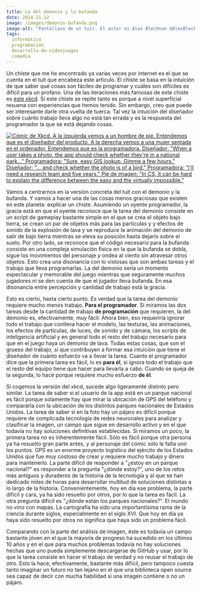 ```yaml
---
title: Lo del demonio y la bufanda
date: 2024-11-12
image: /images/demonio-bufanda.png
image-alt: "Pantallazo de un tuit. El autor es Alex Blechnan @AlexBlechnan. El tuit fue publicado el 25 de noviembre de 2022 a la 1:28 AM. El texto dice: Programming is chaotic magic. There are no rules. You ask a game dev \"Can the player summon a giant demon that bursts from the ground in an explosion of lava?\" and they'll say \"sure, that's easy\" and then you'll ask \"can the player wear a scarf?\" and they'll go \"oof\"."
tags:
  informática
  programación
  desarrollo-de-videojuegos
  comedia
---
```

Un chiste que me he encontrado ya varias veces por internet es el que se cuenta en el tuit que encabeza este artículo. El chiste se basa en la intuición de que saber qué cosas son fáciles de programar y cuáles son difíciles es difícil para un profano. Una de las iteraciones más famosas de este chiste es [este xkcd](https://xkcd.com/1425/). Si este chiste se repite tanto es porque a nivel superficial resuena con experiencias que hemos tenido. Sin embargo, creo que puede ser interesante darle otra vuelta de tuerca. Tal vez la intuición del diseñador sobre cuánto trabajo lleva algo no está tan errada y es la respuesta del programador la que se está dejando cosas.

[![Cómic de Xkcd. A la izquierda vemos a un hombre de pie. Entendemos que es el diseñador del producto. A la derecha vemos a una mujer sentada en el ordenador. Entendemos que es la programadora. Diseñador: "When a user takes a photo, the app should check whether they're in a national park..." Programadora: "Sure, easy GIS lookup. Gimme a few hours." Diseñador: "... and check whether the photo is of a bird." Programadora: "I'll need a research team and five years." Pie de imagen: "In CS, it can be hard to explain the difference between the easy and the virtually impossible."](https://imgs.xkcd.com/comics/tasks.png)](https://xkcd.com/1425/)

Vamos a centrarnos en la versión concreta del tuit con el demonio y la bufanda. Y vamos a hacer una de las cosas menos graciosas que existen en este planeta: explicar un chiste. Asumiendo un oyente programador, la gracia está en que el oyente reconoce que la tarea del demonio consiste en un script de gameplay bastante simple en el que se crea el objeto bajo tierra, se crean un par de objetos más para las partículas y y efectos de sonido de la explosión de lava y se reproduce la animación del demonio de salir de bajo tierra mientras se eleva su posición hasta dejarlo sobre el suelo. Por otro lado, se reconoce que el código necesario para la bufanda consiste en una compleja simulación física en la que la bufanda se dobla, sigue los movimientos del personaje y ondea al viento sin atravesar otros objetos. Esto crea una disonancia con lo vistosas que son ambas tareas y el trabajo que lleva programarlas. La del demonio sería un momento espectacular y memorable del juego mientras que seguramente muchos jugadores ni se den cuenta de que el jugador lleva bufanda. En esa disonancia entre percepción y cantidad de trabajo está la gracia.

Esto es cierto, hasta cierto punto. Es verdad que la tarea del demonio requiere mucho menos trabajo. **Para el programador**. Si miramos las dos tareas desde la cantidad de trabajo **de programación** que requieren, la del demonio es, efectivamente, muy fácil. Ahora bien, eso requeriría ignorar todo el trabajo que conlleva hacer el modelo, las texturas, las animaciones, los efectos de partículas, de luces, de sonido y de cámara, los scripts de inteligencia artificial y en general todo el resto del trabajo necesario para que en el juego haya un demonio de lava. Todas estas cosas, que son el grueso del trabajo, sí que contribuyen a formar esa intuición que tiene el diseñador de cuánto esfuerzo va a llevar la tarea. Cuanto el programador dice que la primera tarea es fácil, lo es **para él**, si ignora todo el trabajo que el resto del equipo tiene que hacer para llevarla a cabo. Cuando se queja de la segunda, lo hace porque requiere mucho esfuerzo **de él**.

Si cogemos la versión del xkcd, sucede algo ligeramente distinto pero similar. La tarea de saber si el usuario de la app está en un parque nacional es fácil porque solamente hay que mirar la ubicación de GPS del teléfono y compararla con la ubicación de los distintos parques nacionales de Estados Unidos. La tarea de saber si en la foto hay un pájaro es difícil porque requiere de complicada tecnología de redes neuronales para analizar y clasificar la imagen, un campo que sigue en desarrollo activo y en el que todavía no hay soluciones definitivas establecidas. Si miramos un poco, la primera tarea no es inherentemente fácil. Sólo es fácil porque otra persona ya ha resuelto gran parte antes, y al personaje del cómic sólo le falta unir los puntos. GPS es un enorme proyecto logístico del ejército de los Estados Unidos que fue muy costoso de crear y requiere mucho trabajo y dinero para mantenerlo. La parte difícil de responder a "¿estoy en un parque nacional?" es responder a la pregunta "¿dónde estoy?", uno de los retos más antiguos y duraderos de la historia de la tecnología y al que se han dedicado miles de horas para desarrollar multitud de soluciones distintas a lo largo de la historia. Convenientemente, hoy en día ese problema, la parte difícil y cara, ya ha sido resuelto por otros, por lo que la tarea es fácil. La otra pregunta difícil es "¿dónde están los parques nacionales?". El mundo no vino con mapas. La cartografía ha sido una importantísima rama de la ciencia durante siglos, especialmente en el siglo XVI. Que hoy en día ya haya sido resuelto por otros no significa que haya sido un problema fácil.

Comparando con la parte del análisis de imagen, éste es todavía un campo bastante jóven en el que la mayoría de progreso ha sucedido en los últimos 10 años y en el que para muchos problemas todavía no hay soluciones hechas que uno pueda simplemente descargarse de GitHub y usar, por lo que la tarea consiste en hacer el trabajo de verdad y no reusar el trabajo de otro. Esto la hace, efectivamente, bastante más difícil, pero tampoco cuesta tanto imaginar un futuro no tan lejano en el que una biblioteca open source sea capaz de decir con mucha fiabilidad si una imagen contiene o no un pájaro.
